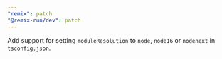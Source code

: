 ```yaml
---
"remix": patch
"@remix-run/dev": patch
---
```


Add support for setting `moduleResolution` to `node`, `node16` or `nodenext` in `tsconfig.json`.
